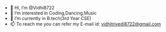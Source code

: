 - 👋 Hi, I’m @Vidhi8722
- 👀 I’m interested in Coding,Dancing,Music
- 🌱 I’m currently in B.tech(3rd Year CSE)
- 📫 To reach me you can refer my E-mail id: vidhitrivedi8722@gmail.com

<!---
Vidhi8722/Vidhi8722 is a ✨ special ✨ repository because its `README.md` (this file) appears on your GitHub profile.
You can click the Preview link to take a look at your changes.
--->
